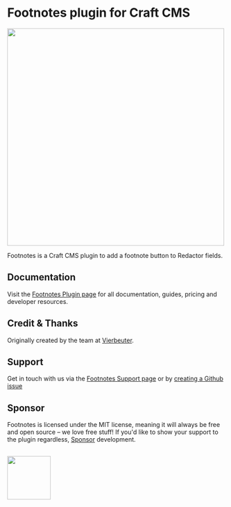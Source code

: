 # Footnotes plugin for Craft CMS
<img width="500" src="https://verbb.imgix.net/plugins/footnotes/footnotes-social-card.png?v=1">

Footnotes is a Craft CMS plugin to add a footnote button to Redactor fields.

## Documentation
Visit the [Footnotes Plugin page](https://verbb.io/craft-plugins/footnotes) for all documentation, guides, pricing and developer resources.

## Credit & Thanks
Originally created by the team at [Vierbeuter](http://www.vierbeuter.de/).

## Support
Get in touch with us via the [Footnotes Support page](https://verbb.io/craft-plugins/footnotes/support) or by [creating a Github issue](https://github.com/verbb/footnotes/issues)

## Sponsor
Footnotes is licensed under the MIT license, meaning it will always be free and open source – we love free stuff! If you'd like to show your support to the plugin regardless, [Sponsor](https://github.com/sponsors/verbb) development.

<h2></h2>

<a href="https://verbb.io" target="_blank">
    <img width="100" src="https://verbb.io/assets/img/verbb-pill.svg">
</a>
